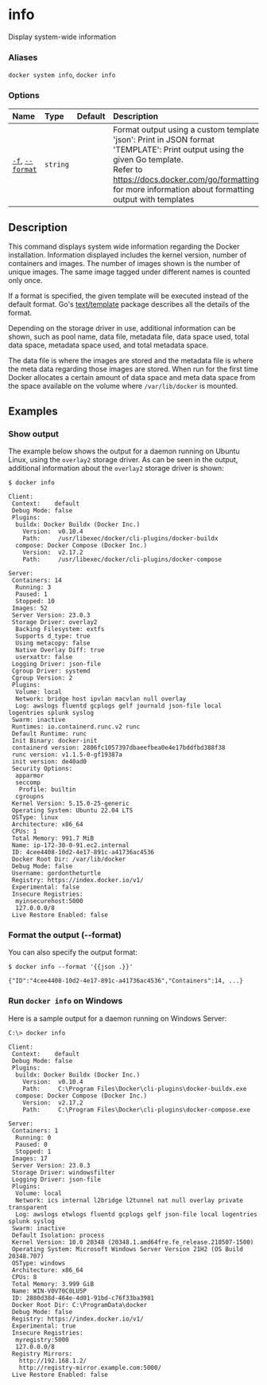 # info

<!---MARKER_GEN_START-->
Display system-wide information

### Aliases

`docker system info`, `docker info`

### Options

| Name                                   | Type     | Default | Description                                                                                                                                                                                                                                                        |
|:---------------------------------------|:---------|:--------|:-------------------------------------------------------------------------------------------------------------------------------------------------------------------------------------------------------------------------------------------------------------------|
| [`-f`](#format), [`--format`](#format) | `string` |         | Format output using a custom template:<br>'json':             Print in JSON format<br>'TEMPLATE':         Print output using the given Go template.<br>Refer to https://docs.docker.com/go/formatting/ for more information about formatting output with templates |


<!---MARKER_GEN_END-->

## Description

This command displays system wide information regarding the Docker installation.
Information displayed includes the kernel version, number of containers and images.
The number of images shown is the number of unique images. The same image tagged
under different names is counted only once.

If a format is specified, the given template will be executed instead of the
default format. Go's [text/template](https://golang.org/pkg/text/template/) package
describes all the details of the format.

Depending on the storage driver in use, additional information can be shown, such
as pool name, data file, metadata file, data space used, total data space, metadata
space used, and total metadata space.

The data file is where the images are stored and the metadata file is where the
meta data regarding those images are stored. When run for the first time Docker
allocates a certain amount of data space and meta data space from the space
available on the volume where `/var/lib/docker` is mounted.

## Examples

### Show output

The example below shows the output for a daemon running on Ubuntu Linux,
using the `overlay2` storage driver. As can be seen in the output, additional
information about the `overlay2` storage driver is shown:

```console
$ docker info

Client:
 Context:    default
 Debug Mode: false
 Plugins:
  buildx: Docker Buildx (Docker Inc.)
    Version:  v0.10.4
    Path:     /usr/libexec/docker/cli-plugins/docker-buildx
  compose: Docker Compose (Docker Inc.)
    Version:  v2.17.2
    Path:     /usr/libexec/docker/cli-plugins/docker-compose

Server:
 Containers: 14
  Running: 3
  Paused: 1
  Stopped: 10
 Images: 52
 Server Version: 23.0.3
 Storage Driver: overlay2
  Backing Filesystem: extfs
  Supports d_type: true
  Using metacopy: false
  Native Overlay Diff: true
  userxattr: false
 Logging Driver: json-file
 Cgroup Driver: systemd
 Cgroup Version: 2
 Plugins:
  Volume: local
  Network: bridge host ipvlan macvlan null overlay
  Log: awslogs fluentd gcplogs gelf journald json-file local logentries splunk syslog
 Swarm: inactive
 Runtimes: io.containerd.runc.v2 runc
 Default Runtime: runc
 Init Binary: docker-init
 containerd version: 2806fc1057397dbaeefbea0e4e17bddfbd388f38
 runc version: v1.1.5-0-gf19387a
 init version: de40ad0
 Security Options:
  apparmor
  seccomp
   Profile: builtin
  cgroupns
 Kernel Version: 5.15.0-25-generic
 Operating System: Ubuntu 22.04 LTS
 OSType: linux
 Architecture: x86_64
 CPUs: 1
 Total Memory: 991.7 MiB
 Name: ip-172-30-0-91.ec2.internal
 ID: 4cee4408-10d2-4e17-891c-a41736ac4536
 Docker Root Dir: /var/lib/docker
 Debug Mode: false
 Username: gordontheturtle
 Registry: https://index.docker.io/v1/
 Experimental: false
 Insecure Registries:
  myinsecurehost:5000
  127.0.0.0/8
 Live Restore Enabled: false
```

### <a name="format"></a> Format the output (--format)

You can also specify the output format:

```console
$ docker info --format '{{json .}}'

{"ID":"4cee4408-10d2-4e17-891c-a41736ac4536","Containers":14, ...}
```

### Run `docker info` on Windows

Here is a sample output for a daemon running on Windows Server:

```console
C:\> docker info

Client:
 Context:    default
 Debug Mode: false
 Plugins:
  buildx: Docker Buildx (Docker Inc.)
    Version:  v0.10.4
    Path:     C:\Program Files\Docker\cli-plugins\docker-buildx.exe
  compose: Docker Compose (Docker Inc.)
    Version:  v2.17.2
    Path:     C:\Program Files\Docker\cli-plugins\docker-compose.exe

Server:
 Containers: 1
  Running: 0
  Paused: 0
  Stopped: 1
 Images: 17
 Server Version: 23.0.3
 Storage Driver: windowsfilter
 Logging Driver: json-file
 Plugins:
  Volume: local
  Network: ics internal l2bridge l2tunnel nat null overlay private transparent
  Log: awslogs etwlogs fluentd gcplogs gelf json-file local logentries splunk syslog
 Swarm: inactive
 Default Isolation: process
 Kernel Version: 10.0 20348 (20348.1.amd64fre.fe_release.210507-1500)
 Operating System: Microsoft Windows Server Version 21H2 (OS Build 20348.707)
 OSType: windows
 Architecture: x86_64
 CPUs: 8
 Total Memory: 3.999 GiB
 Name: WIN-V0V70C0LU5P
 ID: 2880d38d-464e-4d01-91bd-c76f33ba3981
 Docker Root Dir: C:\ProgramData\docker
 Debug Mode: false
 Registry: https://index.docker.io/v1/
 Experimental: true
 Insecure Registries:
  myregistry:5000
  127.0.0.0/8
 Registry Mirrors:
   http://192.168.1.2/
   http://registry-mirror.example.com:5000/
 Live Restore Enabled: false
```
